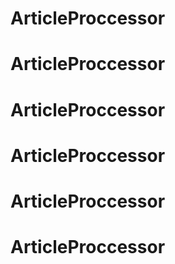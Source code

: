 # ArticleProccessor
# ArticleProccessor
# ArticleProccessor
# ArticleProccessor
# ArticleProccessor
# ArticleProccessor
